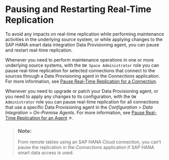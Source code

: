 <!-- loio8f149b00b1064770afc0deb2ff749ee8 -->

# Pausing and Restarting Real-Time Replication

To avoid any impacts on real-time replication while performing maintenance activities in the underlying source system, or while applying changes to the SAP HANA smart data integration Data Provisioning agent, you can pause and restart real-time replication.

Whenever you need to perform maintenance operations in one or more underlying source systems, with the `DW Space Administrator` role you can pause real-time replication for selected connections that connect to the sources through a Data Provisioning agent in the *Connections* application. For more information, see [Pause Real-Time Replication for a Connection](../Integrating-Data-Via-Connections/pause-real-time-replication-for-a-connection-a11f244.md).

Whenever you need to upgrade or patch your Data Provisioning agent, or you need to apply any changes to its configuration, with the `DW Administrator` role you can pause real-time replication for all connections that use a specific Data Provisioning agent in the *Configuration* \> *Data Integration* \> *On-Premise Agents*. For more information, see [Pause Real-Time Replication for an Agent](https://help.sap.com/viewer/935116dd7c324355803d4b85809cec97/DEV_CURRENT/en-US/dac31a5e96cb41cf98383668d01d22cc.html "For a selected SAP HANA Smart Data Integration Data Provisioning Agent, you can pause real-time replication for the connections that use the agent while applying changes to it, such as configuration changes or applying patches. After you have finished your agent changes, you can restart real-time replication.") :arrow_upper_right:.

> ### Note:  
> From remote tables using an SAP HANA Cloud connection, you can’t pause the replication in the *Connections* application if SAP HANA smart data access is used.

